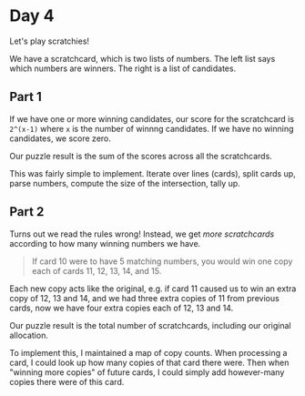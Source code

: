 # Day 4

Let's play scratchies!

We have a scratchcard, which is two lists of numbers. The left list says which numbers are winners. The right is a list of candidates. 

## Part 1

If we have one or more winning candidates, our score for the scratchcard is `2^(x-1)` where `x` is the number of winnng candidates. If we have no winning candidates, we score zero. 

Our puzzle result is the sum of the scores across all the scratchcards. 

This was fairly simple to implement. Iterate over lines (cards), split cards up, parse numbers, compute the size of the intersection, tally up. 

## Part 2

Turns out we read the rules wrong! Instead, we get *more scratchcards* according to how many winning numbers we have. 

> If card 10 were to have 5 matching numbers, you would win one copy each of cards 11, 12, 13, 14, and 15.

Each new copy acts like the original, e.g. if card 11 caused us to win an extra copy of 12, 13 and 14, and we had three extra copies of 11 from previous cards, now we have four extra copies each of 12, 13 and 14. 

Our puzzle result is the total number of scratchcards, including our original allocation. 

To implement this, I maintained a map of copy counts. When processing a card, I could look up how many copies of that card there were. Then when "winning more copies" of future cards, I could simply add however-many copies there were of this card.
